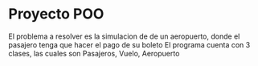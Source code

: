 # Proyecto POO

El problema a resolver es la simulacion de de un aeropuerto, donde el pasajero tenga que hacer el pago de su boleto
El programa cuenta con 3 clases, las cuales son Pasajeros, Vuelo, Aeropuerto
